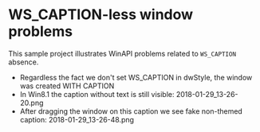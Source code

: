 # WS_CAPTION-less window problems

This sample project illustrates WinAPI problems related to `WS_CAPTION` absence.

* Regardless the fact we don't set WS_CAPTION in dwStyle, the window was created WITH CAPTION
* In Win8.1 the caption without text is still visible: 2018-01-29_13-26-20.png
* After dragging the window on this caption we see fake non-themed caption: 2018-01-29_13-26-48.png
